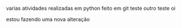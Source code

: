 varias atividades realizadas em python
feito em git teste
outro teste
oi

estou fazendo uma nova alteração